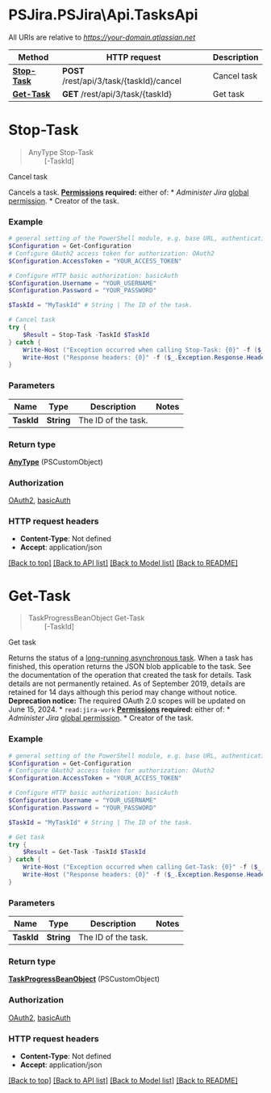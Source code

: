 # PSJira.PSJira\Api.TasksApi

All URIs are relative to *https://your-domain.atlassian.net*

Method | HTTP request | Description
------------- | ------------- | -------------
[**Stop-Task**](TasksApi.md#Stop-Task) | **POST** /rest/api/3/task/{taskId}/cancel | Cancel task
[**Get-Task**](TasksApi.md#Get-Task) | **GET** /rest/api/3/task/{taskId} | Get task


<a id="Stop-Task"></a>
# **Stop-Task**
> AnyType Stop-Task<br>
> &nbsp;&nbsp;&nbsp;&nbsp;&nbsp;&nbsp;&nbsp;&nbsp;[-TaskId] <String><br>

Cancel task

Cancels a task.  **[Permissions](#permissions) required:** either of:   *  *Administer Jira* [global permission](https://confluence.atlassian.com/x/x4dKLg).  *  Creator of the task.

### Example
```powershell
# general setting of the PowerShell module, e.g. base URL, authentication, etc
$Configuration = Get-Configuration
# Configure OAuth2 access token for authorization: OAuth2
$Configuration.AccessToken = "YOUR_ACCESS_TOKEN"

# Configure HTTP basic authorization: basicAuth
$Configuration.Username = "YOUR_USERNAME"
$Configuration.Password = "YOUR_PASSWORD"

$TaskId = "MyTaskId" # String | The ID of the task.

# Cancel task
try {
    $Result = Stop-Task -TaskId $TaskId
} catch {
    Write-Host ("Exception occurred when calling Stop-Task: {0}" -f ($_.ErrorDetails | ConvertFrom-Json))
    Write-Host ("Response headers: {0}" -f ($_.Exception.Response.Headers | ConvertTo-Json))
}
```

### Parameters

Name | Type | Description  | Notes
------------- | ------------- | ------------- | -------------
 **TaskId** | **String**| The ID of the task. | 

### Return type

[**AnyType**](AnyType.md) (PSCustomObject)

### Authorization

[OAuth2](../README.md#OAuth2), [basicAuth](../README.md#basicAuth)

### HTTP request headers

 - **Content-Type**: Not defined
 - **Accept**: application/json

[[Back to top]](#) [[Back to API list]](../README.md#documentation-for-api-endpoints) [[Back to Model list]](../README.md#documentation-for-models) [[Back to README]](../README.md)

<a id="Get-Task"></a>
# **Get-Task**
> TaskProgressBeanObject Get-Task<br>
> &nbsp;&nbsp;&nbsp;&nbsp;&nbsp;&nbsp;&nbsp;&nbsp;[-TaskId] <String><br>

Get task

Returns the status of a [long-running asynchronous task](#async).  When a task has finished, this operation returns the JSON blob applicable to the task. See the documentation of the operation that created the task for details. Task details are not permanently retained. As of September 2019, details are retained for 14 days although this period may change without notice.  **Deprecation notice:** The required OAuth 2.0 scopes will be updated on June 15, 2024.   *  `read:jira-work`  **[Permissions](#permissions) required:** either of:   *  *Administer Jira* [global permission](https://confluence.atlassian.com/x/x4dKLg).  *  Creator of the task.

### Example
```powershell
# general setting of the PowerShell module, e.g. base URL, authentication, etc
$Configuration = Get-Configuration
# Configure OAuth2 access token for authorization: OAuth2
$Configuration.AccessToken = "YOUR_ACCESS_TOKEN"

# Configure HTTP basic authorization: basicAuth
$Configuration.Username = "YOUR_USERNAME"
$Configuration.Password = "YOUR_PASSWORD"

$TaskId = "MyTaskId" # String | The ID of the task.

# Get task
try {
    $Result = Get-Task -TaskId $TaskId
} catch {
    Write-Host ("Exception occurred when calling Get-Task: {0}" -f ($_.ErrorDetails | ConvertFrom-Json))
    Write-Host ("Response headers: {0}" -f ($_.Exception.Response.Headers | ConvertTo-Json))
}
```

### Parameters

Name | Type | Description  | Notes
------------- | ------------- | ------------- | -------------
 **TaskId** | **String**| The ID of the task. | 

### Return type

[**TaskProgressBeanObject**](TaskProgressBeanObject.md) (PSCustomObject)

### Authorization

[OAuth2](../README.md#OAuth2), [basicAuth](../README.md#basicAuth)

### HTTP request headers

 - **Content-Type**: Not defined
 - **Accept**: application/json

[[Back to top]](#) [[Back to API list]](../README.md#documentation-for-api-endpoints) [[Back to Model list]](../README.md#documentation-for-models) [[Back to README]](../README.md)

